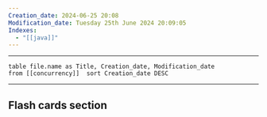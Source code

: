 ```yaml
---
Creation_date: 2024-06-25 20:08
Modification_date: Tuesday 25th June 2024 20:09:05
Indexes:
  - "[[java]]"
---
```


----

```dataview
table file.name as Title, Creation_date, Modification_date
from [[concurrency]]  sort Creation_date DESC
```


















---
## Flash cards section
